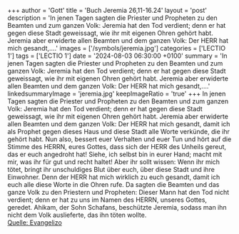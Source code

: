 +++
author = 'Gott'
title = 'Buch Jeremia 26,11-16.24'
layout = 'post'
description = 'In jenen Tagen sagten die Priester und Propheten zu den Beamten und zum ganzen Volk: Jeremia hat den Tod verdient; denn er hat gegen diese Stadt geweissagt, wie ihr mit eigenen Ohren gehört habt. Jeremia aber erwiderte allen Beamten und dem ganzen Volk: Der HERR hat mich gesandt,....'
images = ['/symbols/jeremia.jpg']
categories = ['LECTIO 1']
tags = ['LECTIO 1']
date = '2024-08-03 06:30:00 +0100'
summary = 'In jenen Tagen sagten die Priester und Propheten zu den Beamten und zum ganzen Volk: Jeremia hat den Tod verdient; denn er hat gegen diese Stadt geweissagt, wie ihr mit eigenen Ohren gehört habt. Jeremia aber erwiderte allen Beamten und dem ganzen Volk: Der HERR hat mich gesandt,....'
linkedsummaryImage = 'jeremia.jpg'
keepImageRatio = 'true'
+++
In jenen Tagen sagten die Priester und Propheten zu den Beamten und zum ganzen Volk: Jeremia hat den Tod verdient; denn er hat gegen diese Stadt geweissagt, wie ihr mit eigenen Ohren gehört habt.
Jeremia aber erwiderte allen Beamten und dem ganzen Volk: Der HERR hat mich gesandt, damit ich als Prophet gegen dieses Haus und diese Stadt alle Worte verkünde, die ihr gehört habt.<!--more-->
Nun also, bessert euer Verhalten und euer Tun und hört auf die Stimme des HERRN, eures Gottes, dass sich der HERR des Unheils gereut, das er euch angedroht hat!
Siehe, ich selbst bin in eurer Hand; macht mit mir, was ihr für gut und recht haltet!
Aber ihr sollt wissen: Wenn ihr mich tötet, bringt ihr unschuldiges Blut über euch, über diese Stadt und ihre Einwohner. Denn der HERR hat mich wirklich zu euch gesandt, damit ich euch alle diese Worte in die Ohren rufe.
Da sagten die Beamten und das ganze Volk zu den Priestern und Propheten: Dieser Mann hat den Tod nicht verdient; denn er hat zu uns im Namen des HERRN, unseres Gottes, geredet.
Ahikam, der Sohn Schafans, beschützte Jeremia, sodass man ihn nicht dem Volk auslieferte, das ihn töten wollte.<br> [Quelle: Evangelizo](https://evangeliumtagfuertag.org/DE/gospel)